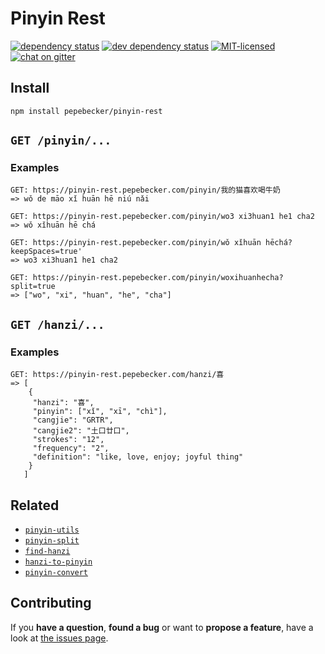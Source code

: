 # Pinyin Rest

[![dependency status](https://img.shields.io/david/pepebecker/pinyin-rest.svg)](https://david-dm.org/pepebecker/pinyin-rest)
[![dev dependency status](https://img.shields.io/david/dev/pepebecker/pinyin-rest.svg)](https://david-dm.org/pepebecker/pinyin-rest#info=devDependencies)
[![MIT-licensed](https://img.shields.io/github/license/pepebecker/pinyin-rest.svg)](https://opensource.org/licenses/MIT)
[![chat on gitter](https://badges.gitter.im/pepebecker.svg)](https://gitter.im/pepebecker)

## Install

```shell
npm install pepebecker/pinyin-rest
```

## `GET /pinyin/...`

### Examples

```shell
GET: https://pinyin-rest.pepebecker.com/pinyin/我的猫喜欢喝牛奶
=> wǒ de māo xǐ huān hē niú nǎi
```

```shell
GET: https://pinyin-rest.pepebecker.com/pinyin/wo3 xi3huan1 he1 cha2
=> wǒ xǐhuān hē chá
```

```shell
GET: https://pinyin-rest.pepebecker.com/pinyin/wǒ xǐhuān hēchá?keepSpaces=true'
=> wo3 xi3huan1 he1 cha2
```

```shell
GET: https://pinyin-rest.pepebecker.com/pinyin/woxihuanhecha?split=true
=> ["wo", "xi", "huan", "he", "cha"]
```

## `GET /hanzi/...`

### Examples

```shell
GET: https://pinyin-rest.pepebecker.com/hanzi/喜
=> [
    {
     "hanzi": "喜",
     "pinyin": ["xǐ", "xī", "chì"],
     "cangjie": "GRTR",
     "cangjie2": "土口廿口",
     "strokes": "12",
     "frequency": "2",
     "definition": "like, love, enjoy; joyful thing"
    }
   ]
```

## Related

- [`pinyin-utils`](https://github.com/pepebecker/pinyin-utils)
- [`pinyin-split`](https://github.com/pepebecker/pinyin-split)
- [`find-hanzi`](https://github.com/pepebecker/find-hanzi)
- [`hanzi-to-pinyin`](https://github.com/pepebecker/hanzi-to-pinyin)
- [`pinyin-convert`](https://github.com/pepebecker/pinyin-convert)

## Contributing

If you **have a question**, **found a bug** or want to **propose a feature**, have a look at [the issues page](https://github.com/pepebecker/pinyin-rest/issues).